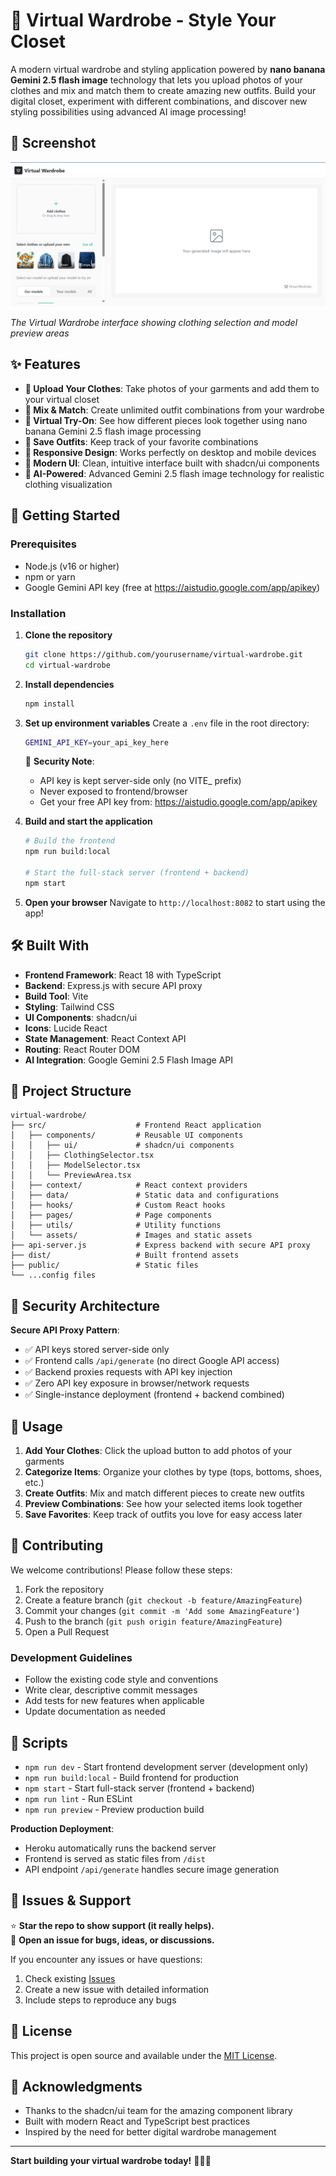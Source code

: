 # 👗 Virtual Wardrobe - Style Your Closet

A modern virtual wardrobe and styling application powered by **nano banana Gemini 2.5 flash image** technology that lets you upload photos of your clothes and mix and match them to create amazing new outfits. Build your digital closet, experiment with different combinations, and discover new styling possibilities using advanced AI image processing!

## 📸 Screenshot

![Virtual Wardrobe Application](screenshots/virtual-wardrobe.png)

*The Virtual Wardrobe interface showing clothing selection and model preview areas*

## ✨ Features

- **📸 Upload Your Clothes**: Take photos of your garments and add them to your virtual closet
- **🎨 Mix & Match**: Create unlimited outfit combinations from your wardrobe  
- **👤 Virtual Try-On**: See how different pieces look together using nano banana Gemini 2.5 flash image processing
- **💾 Save Outfits**: Keep track of your favorite combinations
- **📱 Responsive Design**: Works perfectly on desktop and mobile devices
- **🌙 Modern UI**: Clean, intuitive interface built with shadcn/ui components
- **🤖 AI-Powered**: Advanced Gemini 2.5 flash image technology for realistic clothing visualization

## 🚀 Getting Started

### Prerequisites

- Node.js (v16 or higher)
- npm or yarn
- Google Gemini API key (free at https://aistudio.google.com/app/apikey)

### Installation

1. **Clone the repository**
   ```bash
   git clone https://github.com/yourusername/virtual-wardrobe.git
   cd virtual-wardrobe
   ```

2. **Install dependencies**
   ```bash
   npm install
   ```

3. **Set up environment variables**
   Create a `.env` file in the root directory:
   ```bash
   GEMINI_API_KEY=your_api_key_here
   ```
   
   🔐 **Security Note**: 
   - API key is kept server-side only (no VITE_ prefix)
   - Never exposed to frontend/browser
   - Get your free API key from: https://aistudio.google.com/app/apikey

4. **Build and start the application**
   ```bash
   # Build the frontend
   npm run build:local
   
   # Start the full-stack server (frontend + backend)
   npm start
   ```

5. **Open your browser**
   Navigate to `http://localhost:8082` to start using the app!

## 🛠️ Built With

- **Frontend Framework**: React 18 with TypeScript
- **Backend**: Express.js with secure API proxy
- **Build Tool**: Vite
- **Styling**: Tailwind CSS
- **UI Components**: shadcn/ui
- **Icons**: Lucide React
- **State Management**: React Context API
- **Routing**: React Router DOM
- **AI Integration**: Google Gemini 2.5 Flash Image API

## 📁 Project Structure

```
virtual-wardrobe/
├── src/                    # Frontend React application
│   ├── components/         # Reusable UI components
│   │   ├── ui/             # shadcn/ui components
│   │   ├── ClothingSelector.tsx
│   │   ├── ModelSelector.tsx
│   │   └── PreviewArea.tsx
│   ├── context/            # React context providers
│   ├── data/               # Static data and configurations
│   ├── hooks/              # Custom React hooks
│   ├── pages/              # Page components
│   ├── utils/              # Utility functions
│   └── assets/             # Images and static assets
├── api-server.js           # Express backend with secure API proxy
├── dist/                   # Built frontend assets
├── public/                 # Static files
└── ...config files
```

## 🔐 Security Architecture

**Secure API Proxy Pattern**:
- ✅ API keys stored server-side only
- ✅ Frontend calls `/api/generate` (no direct Google API access)
- ✅ Backend proxies requests with API key injection
- ✅ Zero API key exposure in browser/network requests
- ✅ Single-instance deployment (frontend + backend combined)

## 🎯 Usage

1. **Add Your Clothes**: Click the upload button to add photos of your garments
2. **Categorize Items**: Organize your clothes by type (tops, bottoms, shoes, etc.)
3. **Create Outfits**: Mix and match different pieces to create new outfits
4. **Preview Combinations**: See how your selected items look together
5. **Save Favorites**: Keep track of outfits you love for easy access later

## 🤝 Contributing

We welcome contributions! Please follow these steps:

1. Fork the repository
2. Create a feature branch (`git checkout -b feature/AmazingFeature`)
3. Commit your changes (`git commit -m 'Add some AmazingFeature'`)
4. Push to the branch (`git push origin feature/AmazingFeature`)
5. Open a Pull Request

### Development Guidelines

- Follow the existing code style and conventions
- Write clear, descriptive commit messages
- Add tests for new features when applicable
- Update documentation as needed

## 📝 Scripts

- `npm run dev` - Start frontend development server (development only)
- `npm run build:local` - Build frontend for production
- `npm start` - Start full-stack server (frontend + backend)
- `npm run lint` - Run ESLint
- `npm run preview` - Preview production build

**Production Deployment**:
- Heroku automatically runs the backend server
- Frontend is served as static files from `/dist`
- API endpoint `/api/generate` handles secure image generation

## 🐛 Issues & Support

⭐ **Star the repo to show support (it really helps).**  
🐛 **Open an issue for bugs, ideas, or discussions.**

If you encounter any issues or have questions:

1. Check existing [Issues](https://github.com/aksharth/nano-banana-wardrobe/issues)
2. Create a new issue with detailed information
3. Include steps to reproduce any bugs

## 📄 License

This project is open source and available under the [MIT License](LICENSE).

## 🎉 Acknowledgments

- Thanks to the shadcn/ui team for the amazing component library
- Built with modern React and TypeScript best practices
- Inspired by the need for better digital wardrobe management

---

**Start building your virtual wardrobe today!** 👔👗👠